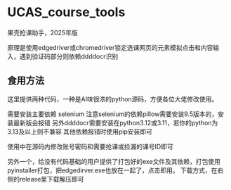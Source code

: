 # UCAS_course_tools
果壳抢课助手，2025年版

原理是使用edgedriver或chromedriver锁定选课网页的元素模拟点击和内容输入，遇到验证码部分则依赖ddddocr识别

## 食用方法
这里提供两种代码，一种是AI味很浓的python源码，方便各位大佬修改使用。

需要安装主要依赖 selenium 注意selenium的依赖pillow需要安装9.5版本的，安装最新版会报错
另外ddddocr需要安装在python3.12或3.11，若你的python为3.13及以上则不兼容
其他依赖报错时使用pip安装即可

使用中在源码内修改账号密码和需要抢课或捡漏的课号ID即可

另外一个，给没有代码基础的用户提供了打包好的exe文件及其依赖，打包使用pyinstaller打包，把edgedirver.exe也放在一起了，点击即用。
下载方式，在右侧的release里下载解压即可
